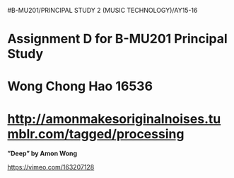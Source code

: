 #B-MU201/PRINCIPAL STUDY 2 (MUSIC TECHNOLOGY)/AY15-16

# Assignment D for B-MU201 Principal Study
# Wong Chong Hao 16536
# http://amonmakesoriginalnoises.tumblr.com/tagged/processing

 <b>”Deep” by Amon Wong</b>

https://vimeo.com/163207128